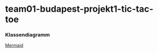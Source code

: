 # team01-budapest-projekt1-tic-tac-toe

### Klassendiagramm
[Mermaid](https://github.zhaw.ch/PM1-IT24aZH-wahl-fame-lieh-dihl-pasu/team01-budapest-projekt1-tic-tac-toe/blob/c31ef7c095af85e44ae7fe83af58f025f2f65921/classStructure.md)